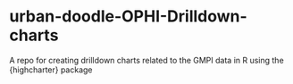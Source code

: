 # urban-doodle-OPHI-Drilldown-charts
A repo for creating drilldown charts related to the GMPI data in R using the {highcharter} package 
